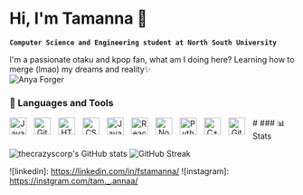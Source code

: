 # Hi, I'm Tamanna 👋

**`Computer Science and Engineering student at North South University `**

I'm a passionate otaku and kpop fan, what am I doing here? Learning how to merge (lmao) my dreams and reality✨<br> 
<img alt="Anya Forger" align="center" src="https://media.tenor.com/f_EOn4JhDZUAAAAM/anya-forger-smile.gif"/>

### 🧰 Languages and Tools
<p align="center">
<img align="left" alt="Java" width="30px" style="padding-right:10px;" src="https://cdn.jsdelivr.net/gh/devicons/devicon/icons/java/java-original.svg"/>
<img align="left" alt="Git" width="30px" style="padding-right:10px;" src="https://cdn.jsdelivr.net/gh/devicons/devicon/icons/git/git-original.svg" />
<img align="left" alt="HTML" width="30px" style="padding-right:10px;" src="https://cdn.jsdelivr.net/gh/devicons/devicon/icons/html5/html5-plain.svg" />
<img align="left" alt="CSS" width="30px" style="padding-right:10px;" src="https://cdn.jsdelivr.net/gh/devicons/devicon/icons/css3/css3-plain.svg" />
<img align="left" alt="JavaScript" width="30px" style="padding-right:10px;" src="https://cdn.jsdelivr.net/gh/devicons/devicon/icons/javascript/javascript-plain.svg" />
<img align="left" alt="React" width="30px" style="padding-right:10px;" src="https://cdn.jsdelivr.net/gh/devicons/devicon/icons/react/react-original.svg" />
<img align="left" alt="NodeJS" width="30px" style="padding-right:10px;" src="https://cdn.jsdelivr.net/gh/devicons/devicon/icons/nodejs/nodejs-original.svg" />
<img align="left" alt="Python" width="30px" style="padding-right:10px;" src="https://cdn.jsdelivr.net/gh/devicons/devicon/icons/python/python-plain.svg" />
<img align="left" alt="C++" width="30px" style="padding-right:10px;" src="https://cdn.jsdelivr.net/gh/devicons/devicon/icons/cplusplus/cplusplus-line.svg" />
<img align="left" alt="GitHub" width="30px" style="padding-right:10px;" src="https://cdn.jsdelivr.net/gh/devicons/devicon/icons/github/github-original.svg" />
</p>
#
### 📊 Stats

![thecrazyscorp's GitHub stats](https://github-readme-stats.vercel.app/api?username=thecrazyscorp&show_icons=true&theme=gruvbox)
![GitHub Streak](https://streak-stats.demolab.com?user=thecrazyscorp&theme=gruvbox&border_radius=4.5)

![linkedin]: https://linkedin.com/in/fstamanna/
![instagram]: https://instgram.com/tam._.annaa/